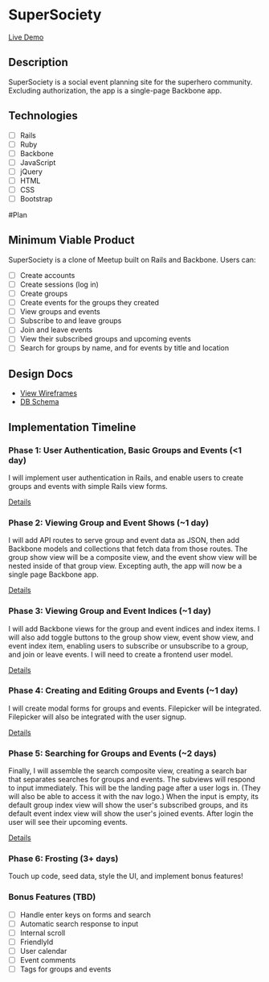 # SuperSociety

[Live Demo][site]

[site]: http://supersociety.us

## Description

SuperSociety is a social event planning site for the superhero community.
Excluding authorization, the app is a single-page Backbone app.

## Technologies

- [ ] Rails
- [ ] Ruby
- [ ] Backbone
- [ ] JavaScript
- [ ] jQuery
- [ ] HTML
- [ ] CSS
- [ ] Bootstrap

#Plan

## Minimum Viable Product
SuperSociety is a clone of Meetup built on Rails and Backbone. Users can:

- [ ] Create accounts
- [ ] Create sessions (log in)
- [ ] Create groups
- [ ] Create events for the groups they created
- [ ] View groups and events
- [ ] Subscribe to and leave groups
- [ ] Join and leave events
- [ ] View their subscribed groups and upcoming events
- [ ] Search for groups by name, and for events by title and location

## Design Docs
* [View Wireframes][views]
* [DB Schema][schema]

[views]: ./docs/views.md
[schema]: ./docs/schema.md

## Implementation Timeline

### Phase 1: User Authentication, Basic Groups and Events (<1 day)
I will implement user authentication in Rails, and enable users to create groups
and events with simple Rails view forms.

[Details][phase-one]

### Phase 2: Viewing Group and Event Shows (~1 day)
I will add API routes to serve group and event data as JSON, then add Backbone
models and collections that fetch data from those routes. The group show view
will be a composite view, and the event show view will be nested inside of that
group view. Excepting auth, the app will now be a single page Backbone app.

[Details][phase-two]

### Phase 3: Viewing Group and Event Indices (~1 day)
I will add Backbone views for the group and event indices and index items. I
will also add toggle buttons to the group show view, event show view, and event
index item, enabling users to subscribe or unsubscribe to a group, and join or
leave events. I will need to create a frontend user model.

[Details][phase-three]

### Phase 4: Creating and Editing Groups and Events (~1 day)
I will create modal forms for groups and events. Filepicker will be integrated.
Filepicker will also be integrated with the user signup.

[Details][phase-four]

### Phase 5: Searching for Groups and Events (~2 days)
Finally, I will assemble the search composite view, creating a search bar that
separates searches for groups and events. The subviews will respond to input
immediately. This will be the landing page after a user logs in. (They will also
be able to access it with the nav logo.) When the input is empty, its default
group index view will show the user's subscribed groups, and its default event
index view will show the user's joined events. After login the user will see
their upcoming events.

[Details][phase-five]

### Phase 6: Frosting (3+ days)
Touch up code, seed data, style the UI, and implement bonus features!

### Bonus Features (TBD)
- [ ] Handle enter keys on forms and search
- [ ] Automatic search response to input
- [ ] Internal scroll
- [ ] FriendlyId
- [ ] User calendar
- [ ] Event comments
- [ ] Tags for groups and events

[phase-one]: ./docs/phases/phase1.md
[phase-two]: ./docs/phases/phase2.md
[phase-three]: ./docs/phases/phase3.md
[phase-four]: ./docs/phases/phase4.md
[phase-five]: ./docs/phases/phase5.md
